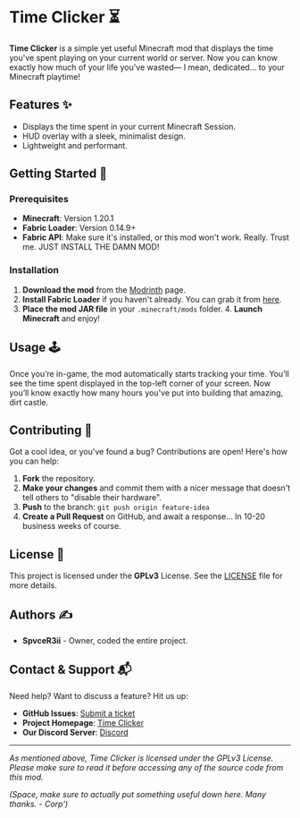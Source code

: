 # Time Clicker ⏳

**Time Clicker** is a simple yet useful Minecraft mod that displays the time you've spent playing on your current world or server. Now you can know exactly how much of your life you've wasted— I mean, dedicated... to your Minecraft playtime!

## Features ✨
- Displays the time spent in your current Minecraft Session.
- HUD overlay with a sleek, minimalist design.
- Lightweight and performant.

## Getting Started 🚀

### Prerequisites
- **Minecraft**: Version 1.20.1
- **Fabric Loader**: Version 0.14.9+
- **Fabric API**: Make sure it's installed, or this mod won't work. Really. Trust me. JUST INSTALL THE DAMN MOD!

### Installation
1. **Download the mod** from the [Modrinth](https://modrinth.com/mod/time-clicker) page.
2. **Install Fabric Loader** if you haven't already. You can grab it from [here](https://fabricmc.net/use/).
3. **Place the mod JAR file** in your `.minecraft/mods` folder.
   4. **Launch Minecraft** and enjoy!

## Usage 🕹️

Once you’re in-game, the mod automatically starts tracking your time. You’ll see the time spent displayed in the top-left corner of your screen. Now you’ll know exactly how many hours you've put into building that amazing, dirt castle.

## Contributing 🤝

Got a cool idea, or you've found a bug? Contributions are open! Here's how you can help:

1. **Fork** the repository.
2. **Make your changes** and commit them with a nicer message that doesn't tell others to "disable their hardware".
3. **Push** to the branch: `git push origin feature-idea`
4. **Create a Pull Request** on GitHub, and await a response... In 10-20 business weeks of course.

## License 📜

This project is licensed under the **GPLv3** License. See the [LICENSE](https://github.com/SpvceR3ii/time-clicker/blob/main/LICENSE) file for more details.

## Authors ✍️

- **SpvceR3ii** - Owner, coded the entire project.

## Contact & Support 📬

Need help? Want to discuss a feature? Hit us up:

- **GitHub Issues**: [Submit a ticket](https://github.com/SpvceR3ii/time-clicker/issues)
- **Project Homepage**: [Time Clicker](https://github.com/SpvceR3ii/time-clicker)
- **Our Discord Server**: [Discord](https://discord.com/invite/zBvUqbahdb)

---

*As mentioned above, Time Clicker is licensed under the GPLv3 License. Please make sure to read it before accessing any of the source code from this mod.*

*(Space, make sure to actually put something useful down here. Many thanks. - Corp')*
